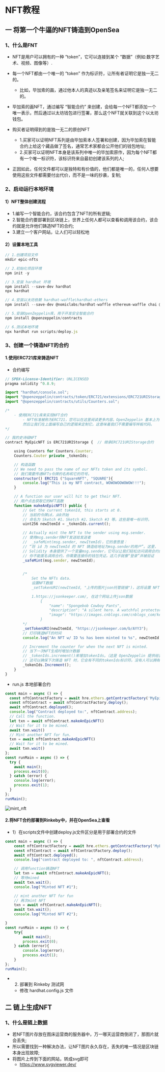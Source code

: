 # NFT教程

## 一 将第一个牛逼的NFT铸造到OpenSea
### 1、什么是FNT
- NFT是用户可以拥有的一种 “token”，它可以连接到某个 “数据”（例如:数字艺术、视频、图像等）.
- 每一个NFT都由一个唯一的 “token” 作为标识符，让所有者证明它是独一无二的。
  - 比如，毕加索的画，通过他本人的真迹以及亲笔签名来证明它是独一无二的。

- 毕加索的画NFT，通过编写 “智能合约” 来创建，会给每一个NFT都添加一个唯一表示，然后通过以太坊钱包进行签署，那么这个NFT就关联到这个以太坊钱包。

- 购买者证明得到的是独一无二的原创NFT
  - 1.买家可以证明NFT系列是由毕加索本人签署和创建，因为毕加索在智能合约上给这个藏品做了签名，通常艺术家都会公开他们的钱包地址;
  - 2.买家可以证明NFT本身是该系列中唯一的毕加索原作，因为每个NFT都有一个唯一标识符，该标识符来自最初创建该系列的人;

- 正因如此，任何文件都可以是独特和有价值的，他们都是唯一的，任何人想要使用这些文件都需要付出代价，而不是一味的抄袭，复制;


### 2、启动运行本地环境
#### 1）NFT整体创建流程
-   1.编写一个智能合约，该合约包含了NFT的所有逻辑;
-   2.智能合约要部署到区块链上，世界上任何人都可以查看和调用该合约，该合约就是允许他们铸造NFT的合约;
-   3.建立一个客户网站，让人们可以轻松地
#### 2）设置本地工具
```javascript
// 1.创建项目文件
mkdir epic-nfts 

// 2.初始化项目环境
npm init -y

// 3.安装 hardhat 环境
npm install --save-dev hardhat
npx hardhat

// 4.安装以太坊依赖 hardhat-waffle\hardhat-ethers
npm install --save-dev @nomiclabs/hardhat-waffle ethereum-waffle chai @nomiclabs/hardhat-ethers ethers

// 5.安装OpenZeppelin库，用于开发安全智能合约
npm install @openzeppelin/contracts

// 6.测试本地环境
npx hardhat run scripts/deploy.js
```

### 3、创建一个铸造NFT的合约
#### 1.使用ERC721库来铸造NFT
- 合约编写
```javascript
// SPDX-License-Identifier: UNLICENSED
pragma solidity ^0.8.9;

import "hardhat/console.sol";
import "@openzeppelin/contracts/token/ERC721/extensions/ERC721URIStorage.sol";  // NFT的标准库
import "@openzeppelin/contracts/utils/Counters.sol";

/* 
    - 使用ERC721库来实现NFT合约
        - NFT标准被称为ERC721，您可以在这里阅读更多内容。OpenZeppelin 基本上为我们实现了 NFT 标准，
        然后让我们在上面编写自己的逻辑来定制它。这意味着我们不需要编写样板代码。
*/

// 我的史诗级NFT
contract MyEpicNFT is ERC721URIStorage {  // 继承ERC721URIStorage合约  

    using Counters for Counters.Counter;
    Counters.Couter private _tokenIds;

    // 构造函数
    // We need to pass the name of our NFTs token and its symbol.
    // 我们需要传递NFTs令牌的名称和它的符号。
    constructor() ERC721 ("SquareNFT", "SQUARE"){
        console.log("This is my NFT contract, WOWOWOOWOWOW!!!");
    }

    // A function our user will hit to get their NFT.
    // 用户点击获取它的NFT函数
    function makeAnEpicNFT() public {
        // Get the current tokenId, this starts at 0.
        // 当前的令牌id，从0开始
        // 命名为 Sketch #1、Sketch #2、Sketch #3 等。这些是唯一标识符。
        uint256 newItemId = _tokenIds.current();

        // Actually mint the NFT to the sender using msg.sender.
        // 使用msg.sender将NFT发送给发送者
        //  _safeMint(msg.sender, newItemId)，它的意思是：
        // “将 id 为 newItemId 的 NFT 铸造给地址为msg.sender的用户”。这里，
        // Solidity 本身提供了一个变量msg.sender，它可以让我们轻松访问调用合约的人的公共地址。
        // 你不能匿名调用合约，你需要连接你的钱包凭证。这几乎就像“登录”并被验证
        _safeMint(msg.sender, newItemId);

       
        /* 
            Set the NFTs data.
            设置NFT数据
            _setTokenURI(newItemId, "上传的图片json托管链接")，这将设置 NFT 的唯一标识符以及与该唯一标识符关联的数据。就是我们设置了使 NFT 有价值的实际数据。

            1.https://jsonkeeper.com/, 在这个网站上传json数据
                {
                    "name": "Spongebob Cowboy Pants",
                    "description": "A silent hero. A watchful protector.",
                    "image": "https://images.cnblogs.com/cnblogs_com/kermitjam/2196162/o_220729062955_dog.png"  // 图床图片.png
                }
        */
        _setTokenURI(newItemId, "https://jsonkeeper.com/b/AYY3");
        // 打印铸造NFT的时间
        console.log("An NFT w/ ID %s has been minted to %s", newItemId, msg.sender);

        // Increment the counter for when the next NFT is minted.
        // 当下一次NFT生成时增加计数器
        // _tokenIds.increment()来增加tokenIds。（这是 OpenZeppelin 提供给我们的一个函数）。
        // 这可以确保下次铸造 NFT 时，它会有不同的tokenIds标识符。没有人可以拥有已经铸造的tokenIds。
        _tokenIds.Increment();
    }
}
```
- run.js 本地部署合约
```javascript
const main = async () => {
  const nftContractFactory = await hre.ethers.getContractFactory('MyEpicNFT');
  const nftContract = await nftContractFactory.deploy();
  await nftContract.deployed();
  console.log("Contract deployed to:", nftContract.address);
  // Call the function.
  let txn = await nftContract.makeAnEpicNFT()
  // Wait for it to be mined.
  await txn.wait()
  // Mint another NFT for fun.
  txn = await nftContract.makeAnEpicNFT()
  // Wait for it to be mined.
  await txn.wait()
};
const runMain = async () => {
  try {
    await main();
    process.exit(0);
  } catch (error) {
    console.log(error);
    process.exit(1);
  }
};
runMain();
```

![mint_nft](/Users/zhangxiangyu/Desktop/solidity_web3_nft/mint_nft.png)

#### 2.将NFT合约部署到Rinkeby中，并在OpenSea上查看
- 1）在scripts文件中创建deploy.js文件区分是用于部署合约的文件
```javascript
const main = async () => {
    const nftContractFactory = await hre.ethers.getContractFactory('MyEpicNFT');
    const nftContract = await nftContractFactory.deploy();
    await nftContract.deployed();
    console.log("contract deployed to: ", nftContract.address);

    // 调用function铸造NFT
    let txn = await nftContract.makeAnEpicNFT();
    // 等待mined
    await txn.wait();
    console.log("Minted NFT #1");

    // mint another NFT for fun
    // 再次mint NFT
    txn = await nftContract.makeAnEpicNFT();
    await txn.wait();
    console.log("Minted NFT #2");

}
const runMain = async () => {
    try{
        await main();
        process.exit(0);
    } catch (error){
        console.log(error);
        process.exit(1);
    }
};
runMain();
```

- 2) 部署到 Rinkeby 测试网
  - 修改 hardhat.config.js 文件



## 二 链上生成NFT
### 1、什么是链上数据
- 若NFT图片存放在图床运营商的服务器中，万一哪天运营商倒闭了，那图片就会丢失;
- 所以需要找到一种解决办法，让NFT图片永久存在，丢失的唯一情况是区块链本身出现故障;
- 将图片上传到下面的网站，转成svg即可
  - https://www.svgviewer.dev/


